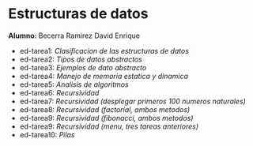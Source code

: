 <h1>Estructuras de datos</h1>
<b>Alumno: </b>Becerra Ramirez David Enrique
<ul>
<li b>ed-tarea1: </b> <i> Clasificacion de las estructuras de datos</i>
<li b>ed-tarea2: </b> <i> Tipos de datos abstractos</i>
<li b>ed-tarea3: </b> <i> Ejemplos de dato abstracto</i>
<li b>ed-tarea4: </b> <i> Manejo de memoria estatica y dinamica</i>
<li b>ed-tarea5: </b> <i> Analisis de algoritmos</i>
<li b>ed-tarea6: </b> <i> Recursividad</i>
<li b>ed-tarea7: </b> <i> Recursividad (desplegar primeros 100 numeros naturales)</i>
<li b>ed-tarea8: </b> <i> Recursividad (factorial, ambos metodos)</i>
<li b>ed-tarea9: </b> <i> Recursividad (fibonacci, ambos metodos)</i>
<li b>ed-tarea9: </b> <i> Recursividad (menu, tres tareas anteriores)</i>
<li b>ed-tarea10: </b> <i> Pilas</i>
</ul>
